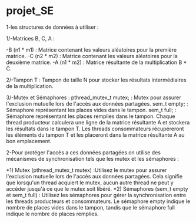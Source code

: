 # projet_SE
1-les structures de données à utiliser :

1/-Matrices B, C, A :

-B (n1 * m1) : Matrice contenant les valeurs aléatoires pour la première matrice.
-C (n2 * m2) : Matrice contenant les valeurs aléatoires pour la deuxième matrice.
-A (n1 * m2) : Matrice résultante de la multiplication B * C.

2/-Tampon T :
Tampon de taille N pour stocker les résultats intermédiaires de la multiplication.
 
 3/-Mutex et Sémaphores :
pthread_mutex_t mutex; : Mutex pour assurer l'exclusion mutuelle lors de l'accès aux données partagées.
sem_t empty; : Sémaphore représentant les places vides dans le tampon.
sem_t full; : Sémaphore représentant les places remplies dans le tampon.
Chaque thread producteur calculera une ligne de la matrice résultante A et stockera les résultats dans le tampon T. Les threads consommateurs récupéreront les éléments du tampon T et les placeront dans la matrice résultante A au bon emplacement.

2-Pour protéger l'accès a ces données partagées on utilise des mécanismes de synchronisation tels que les mutex et les sémaphores :

*1) Mutex (pthread_mutex_t mutex) :Utilisez le mutex pour assurer l'exclusion mutuelle lors de l'accès aux données partagées. Cela signifie que lorsqu'un thread acquiert le mutex, aucun autre thread ne peut y accéder jusqu'à ce que le mutex soit libéré.
*2) Sémaphores (sem_t empty et sem_t full) :
Utilisez les sémaphores pour gérer la synchronisation entre les threads producteurs et consommateurs. Le sémaphore empty indique le nombre de places vides dans le tampon, tandis que le sémaphore full indique le nombre de places remplies.






